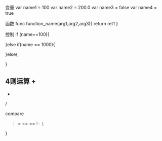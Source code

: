 变量
var name1 = 100
var name2 = 200.0
var name3 = false
var name4 = true

函数
func function_name(arg1,arg2,arg3){
    return ret1
}

控制
if (name==100){

}else if(name == 1000){

}else{

}

4则运算
+
-
*
/

compare 
>=
<=
==
!= 
{

}